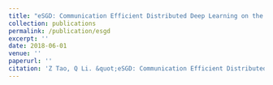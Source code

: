 ```yaml
---
title: "eSGD: Communication Efficient Distributed Deep Learning on the Edge"
collection: publications
permalink: /publication/esgd
excerpt: ''
date: 2018-06-01
venue: ''
paperurl: ''
citation: 'Z Tao, Q Li. &quot;eSGD: Communication Efficient Distributed Deep Learning on the Edge.&quot; <i>USENIX Workshop on Hot Topics in Edge Computing (HotEdge 2018)</i>'
---
```

<!-- This paper is about the number 1. The number 2 is left for future work.

[Download paper here](http://academicpages.github.io/files/paper1.pdf)

Recommended citation: Your Name, You. (2009). "Paper Title Number 1." <i>Journal 1</i>. 1(1). -->